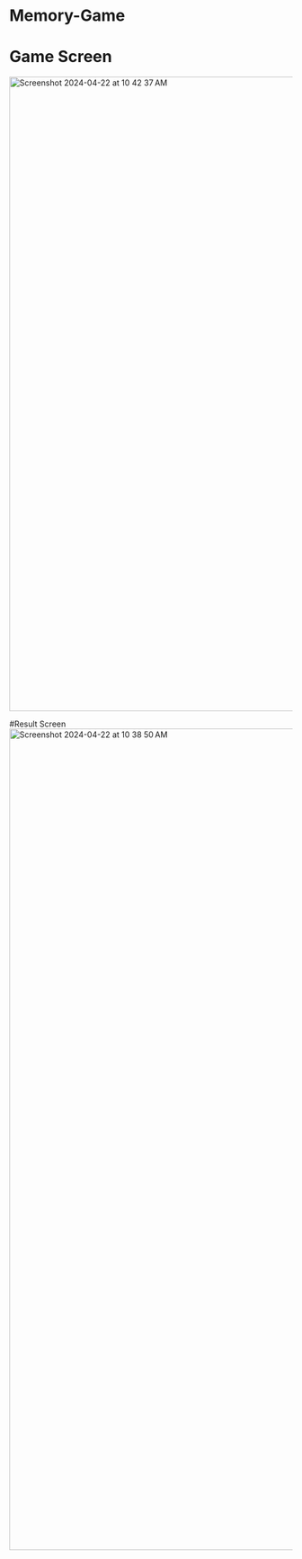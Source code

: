 # Memory-Game

# Game Screen
<img width="1129" alt="Screenshot 2024-04-22 at 10 42 37 AM" src="https://github.com/Arnav12101/Memory-Game/assets/63486503/d6b1ef8c-251a-4d62-a421-cfc6a3acfe97">


#Result Screen
<img width="1462" alt="Screenshot 2024-04-22 at 10 38 50 AM" src="https://github.com/Arnav12101/Memory-Game/assets/63486503/15ce6787-bf72-4554-a228-21616ad99e89">
